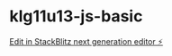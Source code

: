 # klg11u13-js-basic

[Edit in StackBlitz next generation editor ⚡️](https://stackblitz.com/~/github.com/Martialcart/klg11u13-js-basic)